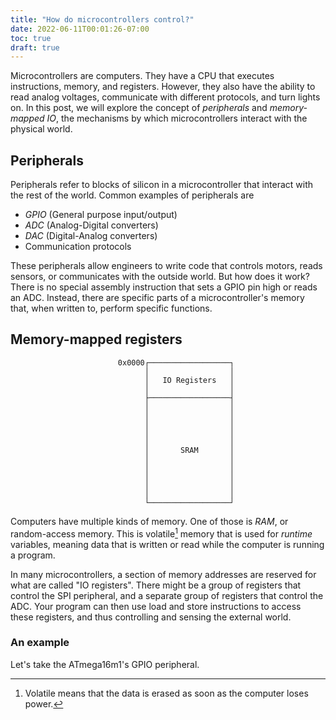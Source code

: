 ```yaml
---
title: "How do microcontrollers control?"
date: 2022-06-11T00:01:26-07:00
toc: true
draft: true
---
```


Microcontrollers are computers. They have a CPU that executes instructions,
memory, and registers. However, they also have the ability to read analog
voltages, communicate with different protocols, and turn lights on. In this
post, we will explore the concept of _peripherals_ and _memory-mapped IO_, the
mechanisms by which microcontrollers interact with the physical world.

## Peripherals

Peripherals refer to blocks of silicon in a microcontroller that interact with
the rest of the world. Common examples of peripherals are

* _GPIO_ (General purpose input/output)
* _ADC_ (Analog-Digital converters)
* _DAC_ (Digital-Analog converters)
* Communication protocols

These peripherals allow engineers to write code that controls motors, reads
sensors, or communicates with the outside world. But how does it work? There is
no special assembly instruction that sets a GPIO pin high or reads an ADC.
Instead, there are specific parts of a microcontroller's memory that, when
written to, perform specific functions.

## Memory-mapped registers

```
                        0x0000┌──────────────────┐
                              │                  │
                              │   IO Registers   │
                              │                  │
                              ├──────────────────┤
                              │                  │
                              │                  │
                              │                  │
                              │                  │
                              │                  │
                              │       SRAM       │
                              │                  │
                              │                  │
                              │                  │
                              │                  │
                              │                  │
                              └──────────────────┘
```

Computers have multiple kinds of memory. One of those is _RAM_, or random-access
memory. This is volatile[^1] memory that is used for _runtime_ variables, meaning
data that is written or read while the computer is running a program.

[^1]: Volatile means that the data is erased as soon as the computer loses
  power.

In many microcontrollers, a section of memory addresses are reserved for what
are called "IO registers". There might be a group of registers that control the
SPI peripheral, and a separate group of registers that control the ADC. Your
program can then use load and store instructions to access these registers, and
thus controlling and sensing the external world.

### An example

Let's take the ATmega16m1's GPIO peripheral.
